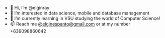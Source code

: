 - 👋 Hi, I’m @elginray
- 👀 I’m interested in data science, mobile and database management
- 🌱 I’m currently learning in VSU studying the world of Computer Science!
- 📫 Reach me @elginespanto@gmail.com or at my number +639098860642

<!---
elginray/elginray is a ✨ special ✨ repository because its `README.md` (this file) appears on your GitHub profile.
You can click the Preview link to take a look at your changes.
--->
